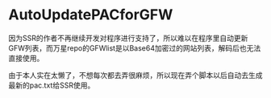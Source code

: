 # AutoUpdatePACforGFW

因为SSR的作者不再继续开发对程序进行支持了，所以难以在程序里自动更新GFW列表，而万星repo的GFWlist是以Base64加密过的网站列表，解码后也无法直接使用。

由于本人实在太懒了，不想每次都去弄很麻烦，所以现在弄个脚本以后自动去生成最新的pac.txt给SSR使用。